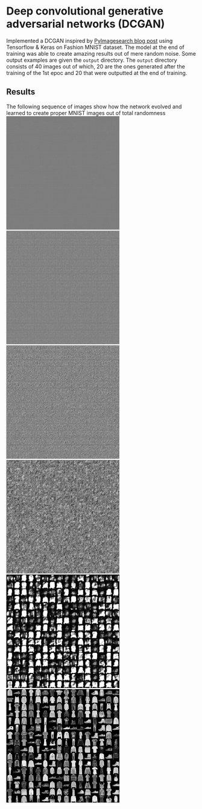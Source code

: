 # Deep convolutional generative adversarial networks (DCGAN)

Implemented a DCGAN inspired by [PyImagesearch blog post](https://www.pyimagesearch.com/2020/11/16/gans-with-keras-and-tensorflow/#pyi-pyimagesearch-plus-pricing-modal) 
using Tensorflow & Keras on Fashion MNIST dataset. The model at the end of training was able to create amazing results out of mere random noise. Some output examples are given 
the `output` directory. The `output` directory consists of 40 images out of which, 20 are the ones generated after the training of the 1st epoc and 20 that were outputted at 
the end of training.

## Results
<div>
  The following sequence of images show how the network evolved and learned to create proper MNIST images out of total randomness <br>
  
  <img src="https://github.com/AryanSethi/DCGAN/blob/master/example_outputs/epoch_0001_step_00000.png" width='300' height='300'>
  <img src="https://github.com/AryanSethi/DCGAN/blob/master/example_outputs/epoch_0001_step_00075.png" width='300' height='300'>
  <img src="https://github.com/AryanSethi/DCGAN/blob/master/example_outputs/epoch_0001_step_00175.png" width='300' height='300'>
  <img src="https://github.com/AryanSethi/DCGAN/blob/master/example_outputs/epoch_0001_step_00225.png" width='300' height='300'>
  <img src="https://github.com/AryanSethi/DCGAN/blob/master/example_outputs/epoch_0001_step_00425.png" width='300' height='300'>
  <img src="https://github.com/AryanSethi/DCGAN/blob/master/example_outputs/epoch_0050_step_00500.png" width='300' height='300'>
</div>
  
